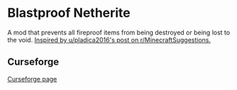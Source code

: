 # Blastproof Netherite
A mod that prevents all fireproof items from being destroyed or being lost to the void.
[Inspired by u/pladica2016's post on r/MinecraftSuggestions.](https://www.reddit.com/r/minecraftsuggestions/comments/js0tkl/)

## Curseforge
[Curseforge page](https://www.curseforge.com/minecraft/mc-mods/blastproof-netherite)
